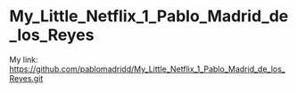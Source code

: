 # My_Little_Netflix_1_Pablo_Madrid_de_los_Reyes

My link: https://github.com/pablomadridd/My_Little_Netflix_1_Pablo_Madrid_de_los_Reyes.git
